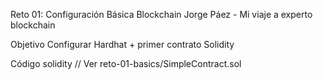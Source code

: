 Reto 01: Configuración Básica Blockchain
Jorge Páez - Mi viaje a experto blockchain

Objetivo
Configurar Hardhat + primer contrato Solidity

Código
solidity
// Ver reto-01-basics/SimpleContract.sol
